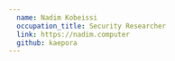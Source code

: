 ```yaml
---
  name: Nadim Kobeissi
  occupation_title: Security Researcher
  link: https://nadim.computer
  github: kaepora
---
```

